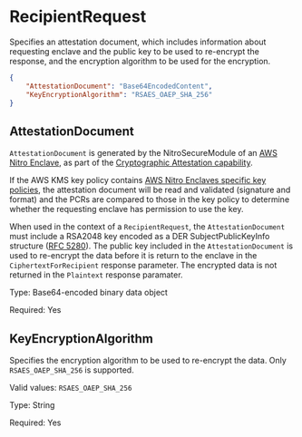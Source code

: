 # RecipientRequest

Specifies an attestation document, which includes information about requesting enclave and the public key to be used to re-encrypt the response, and the encryption algorithm to be used for the encryption.

```json
{
	"AttestationDocument": "Base64EncodedContent",
	"KeyEncryptionAlgorithm": "RSAES_OAEP_SHA_256"
}
```

## AttestationDocument

`AttestationDocument` is generated by the NitroSecureModule of an [AWS Nitro
Enclave](https://aws.amazon.com/ec2/nitro/nitro-enclaves/), as part of the [Cryptographic Attestation
capability](https://docs.aws.amazon.com/enclaves/latest/user/set-up-attestation.html).

If the AWS KMS key policy contains [AWS Nitro Enclaves specific key
policies](https://docs.aws.amazon.com/kms/latest/developerguide/policy-conditions.html#conditions-nitro-enclaves), the
attestation document will be read and validated (signature and format) and the PCRs are compared to
those in the key policy to determine whether the requesting enclave has permission to use the key.

When used in the context of a `RecipientRequest`, the `AttestationDocument` must include a RSA2048 key encoded as a
DER SubjectPublicKeyInfo structure ([RFC 5280](https://tools.ietf.org/html/rfc5280#section-4.1.2.7)). The public key
included in the `AttestationDocument` is used to re-encrypt the data before it is return to the enclave in the `CiphertextForRecipient` response parameter.
The encrypted data is not returned in the `Plaintext` response paramater.

Type: Base64-encoded binary data object

Required: Yes


## KeyEncryptionAlgorithm

Specifies the encryption algorithm to be used to re-encrypt the data. Only `RSAES_OAEP_SHA_256` is supported.

Valid values: `RSAES_OAEP_SHA_256`

Type: String

Required: Yes
